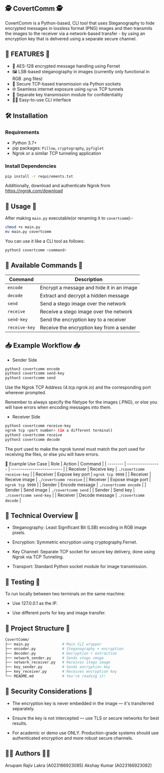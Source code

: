 ## 🕵️ CovertComm 🕵️

CovertComm is a Python-based, CLI tool that uses Steganography to hide encrypted messages in lossless format (PNG) images and then transmits the images to the receiver via a network-based transfer - by using an encryption key that is delivered using a separate secure channel.


## 📌 FEATURES 📌

- 🔐 AES-128 encrypted message handling using Fernet
- 🖼️ LSB-based steganography in images (currently only functional in RGB .png files)
- 📡 Secure TCP-based transmission via Python sockets
- 🌐 Seamless internet exposure using `ngrok` TCP tunnels
- 🧾 Separate key transmission module for confidentiality
- 🧑‍💻 Easy-to-use CLI interface

## 🛠️ Installation

### Requirements

- Python 3.7+
- pip packages: `Pillow`, `cryptography`, `pyfiglet`
- Ngrok or a similar TCP tunneling application
### Install Dependencies

```bash
pip install -r requirements.txt
```
Additionally, download and authenticate Ngrok from https://ngrok.com/download

## 🚀 Usage 🚀
After making `main.py` executable(or renaming it to `covertcomm`):-

```bash
chmod +x main.py
mv main.py covertcomm
```
You can use it like a CLI tool as follows:

```bash
python3 covertcomm <command>
```

## 🔧 Available Commands 🔧

| Command       | Description                               |
| ------------- | ----------------------------------------- |
| `encode`      | Encrypt a message and hide it in an image |
| `decode`      | Extract and decrypt a hidden message      |
| `send`        | Send a stego image over the network       |
| `receive`     | Receive a stego image over the network    |
| `send-key`    | Send the encryption key to a receiver     |
| `receive-key` | Receive the encryption key from a sender  |


## 📥 Example Workflow 📥
- Sender Side
```bash
python3 covertcomm encode
python3 covertcomm send-key
python3 covertcomm send
```
Use the Ngrok TCP Address (4.tcp.ngrok.io) and the corresponding port wherever prompted.

Remember to always specify the filetype for the images (.PNG), or else you will have errors when encoding messages into them.
- Receiver Side
```bash
python3 covertcomm receive-key
ngrok tcp <port number> (in a different terminal)
python3 covertcomm receive
python3 covertcomm decode
```
The port used to make the ngrok tunnel must match the port used for receiving the files, or else you will have errors.

🧠 Example Use Case
| Role     | Action            | Command                    |
| -------- | ----------------- | -------------------------- |
| Receiver | Receive key       | `./covertcomm receive-key` |
| Receiver | Expose key port   | `ngrok tcp 9998`           |
| Receiver | Receive image     | `./covertcomm receive`     |
| Receiver | Expose image port | `ngrok tcp 9999`           |
| Sender   | Encode message    | `./covertcomm encode`      |
| Sender   | Send image        | `./covertcomm send`        |
| Sender   | Send key          | `./covertcomm send-key`    |
| Receiver | Decode message    | `./covertcomm decode`      |


## 🧠 Technical Overview 🧠
- Steganography: Least Significant Bit (LSB) encoding in RGB image pixels.

- Encryption: Symmetric encryption using cryptography.Fernet.

- Key Channel: Separate TCP socket for secure key delivery, done using Ngrok via TCP Tunneling.

- Transport: Standard Python socket module for image transmission.

## 🧪 Testing 🧪
To run locally between two terminals on the same machine:

- Use 127.0.0.1 as the IP.

- Use different ports for key and image transfer.

## 📁 Project Structure 📁
```graphql
CovertComm/
├── main.py               # Main CLI wrapper
├── encoder.py            # Steganography + encryption
├── decoder.py            # Decryption + extraction
├── network_sender.py     # Sends stego image
├── network_receiver.py   # Receives stego image
├── key_sender.py         # Sends encryption key
├── key_receiver.py       # Receives encryption key
└── README.md             # You're reading it!
```

## 🔐 Security Considerations 🔐
- The encryption key is never embedded in the image — it's transferred separately.

- Ensure the key is not intercepted — use TLS or secure networks for best results.

- For academic or demo use ONLY. Production-grade systems should use authenticated encryption and more robust secure channels.

## 🧑‍💻 Authors 🧑‍💻
Anupam Rajiv Lakra (A023166923085)
Akshay Kumar (A023166923082)
